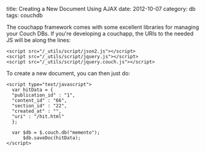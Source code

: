 title: Creating a New Document Using AJAX
date:    2012-10-07
category: db
tags: couchdb

The couchapp framework comes with some excellent libraries for
managing your Couch DBs. If you're developing a couchapp, the
URIs to the needed JS will be along the lines:

    <script src="/_utils/script/json2.js"></script>
    <script src="/_utils/script/jquery.js"></script>
    <script src="/_utils/script/jquery.couch.js"></script>

To create a new document, you can then just do:

    <script type="text/javascript">
      var hitData = {
      "publication_id" : "1",
      "content_id" : "66",
      "section_id" : "22",
      "created_at" : "",
      "uri" : "/hit.html"
      };

      var $db = $.couch.db("memento");
          $db.saveDoc(hitData);
    </script>

